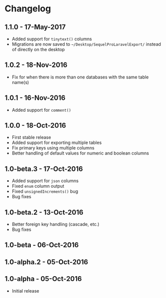 # Changelog

## 1.1.0 - 17-May-2017

- Added support for `tinytext()` columns
- Migrations are now saved to `~/Desktop/SequelProLaravelExport/` instead of directly on the desktop


## 1.0.2 - 18-Nov-2016

- Fix for when there is more than one databases with the same table name(s)


## 1.0.1 - 16-Nov-2016

- Added support for `comment()`


## 1.0.0 - 18-Oct-2016

- First stable release
- Added support for exporting multiple tables
- Fix primary keys using multiple columns
- Better handling of default values for numeric and boolean columns


## 1.0-beta.3 - 17-Oct-2016

- Added support for `json` columns
- Fixed `enum` column output
- Fixed `unsignedIncrements()` bug
- Bug fixes

## 1.0-beta.2 - 13-Oct-2016

- Better foreign key handling (cascade, etc.)
- Bug fixes

## 1.0-beta - 06-Oct-2016

## 1.0-alpha.2 - 05-Oct-2016

## 1.0-alpha - 05-Oct-2016

- Initial release
